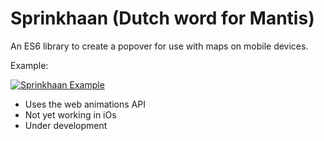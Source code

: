 # Sprinkhaan (Dutch word for Mantis)

An ES6 library to create a popover for use with maps on mobile devices.

Example:

[![Sprinkhaan Example](https://img.youtube.com/vi/yJDuHduoRE4/0.jpg)](https://www.youtube.com/watch?v=yJDuHduoRE4) 

* Uses the web animations API
* Not yet working in iOs
* Under development